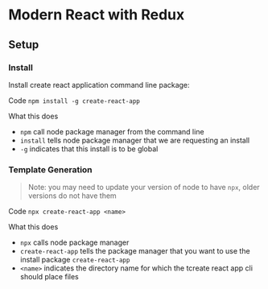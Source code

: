 # Modern React with Redux 

## Setup 

### Install 

Install create react application command line package: 

Code 
`npm install -g create-react-app`

What this does
* `npm` call node package manager from the command line 
* `install` tells node package manager that we are requesting an install 
* `-g` indicates that this install is to be global 

### Template Generation 

> Note: you may need to update your version of node to have `npx`, older versions do not have them 

Code 
`npx create-react-app <name>`

What this does
* `npx` calls node package manager 
* `create-react-app` tells the package manager that you want to use the install package `create-react-app`
* `<name>` indicates the directory name for which the tcreate react app cli should place files

